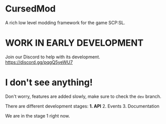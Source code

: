# CursedMod
A rich low level modding framework for the game SCP:SL.

# **WORK IN EARLY DEVELOPMENT**
Join our Discord to help with its development. https://discord.gg/pqgQ5yeWU7

# **I don't see anything!**
Don't worry, features are added slowly, make sure to check the `dev` branch.

There are different development stages:
**1. API**
2. Events
3. Documentation

We are in the stage 1 right now.

